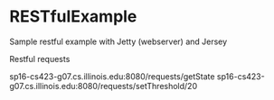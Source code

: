 # RESTfulExample
Sample restful example with Jetty (webserver) and Jersey

Restful requests 

sp16-cs423-g07.cs.illinois.edu:8080/requests/getState
sp16-cs423-g07.cs.illinois.edu:8080/requests/setThreshold/20


